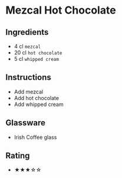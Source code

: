 # Mezcal Hot Chocolate

## Ingredients
- 4 cl `mezcal`
- 20 cl `hot chocolate`
- 5 cl `whipped cream`

## Instructions
- Add mezcal
- Add hot chocolate
- Add whipped cream

## Glassware
- Irish Coffee glass

## Rating
- ★★★☆☆